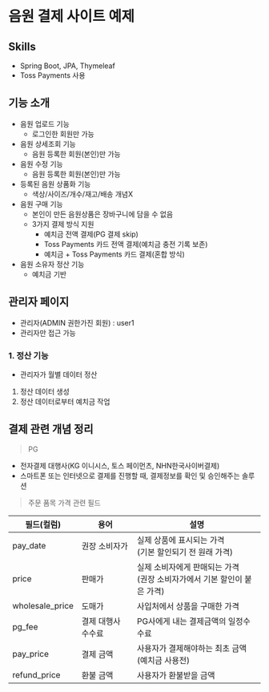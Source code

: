 # 음원 결제 사이트 예제
## Skills
- Spring Boot, JPA, Thymeleaf
- Toss Payments 사용
## 기능 소개
- 음원 업로드 기능
  - 로그인한 회원만 가능
- 음원 상세조회 기능
  - 음원 등록한 회원(본인)만 가능
- 음원 수정 기능
  - 음원 등록한 회원(본인)만 가능
- 등록된 음원 상품화 기능
  - 색상/사이즈/개수/재고/배송 개념X
- 음원 구매 기능
  - 본인이 만든 음원상품은 장바구니에 담을 수 없음
  - 3가지 결제 방식 지원
    - 예치금 전액 결제(PG 결제 skip)
    - Toss Payments 카드 전액 결제(예치금 충전 기록 보존)
    - 예치금 + Toss Payments 카드 결제(혼합 방식)
- 음원 소유자 정산 기능
  - 예치금 기반

## 관리자 페이지
- 관리자(ADMIN 권한가진 회원) : user1
- 관리자만 접근 가능 
### 1. 정산 기능
- 관리자가 월별 데이터 정산
1) 정산 데이터 생성
2) 정산 데이터로부터 예치금 작업

## 결제 관련 개념 정리
>PG 
  - 전자결제 대행사(KG 이니시스, 토스 페이먼츠, NHN한국사이버결제)
  - 스마트폰 또는 인터넷으로 결제를 진행할 때, 결제정보를 확인 및 승인해주는 솔루션
  
>주문 품목 가격 관련 필드

| 필드(컬럼)          | 용어         | 설명                                                |
|-----------------|------------|---------------------------------------------------|
| pay_date        | 권장 소비자가    | 실제 상품에 표시되는 가격<br/>(기본 할인되기 전 원래 가격)              |
| price           | 판매가        | 실제 소비자에게 판매되는 가격<br/>(권장 소비자가에서 기본 할인이 붙은 가격)     |
| wholesale_price | 도매가        | 사입처에서 상품을 구매한 가격                                  |
| pg_fee          | 결제 대행사 수수료 | PG사에게 내는 결제금액의 일정수수료                              |
| pay_price       | 결제 금액      | 사용자가 결제해야하는 최초 금액(예치금 사용전)                        |
| refund_price    | 환불 금액      | 사용자가 환불받을 금액                                      |
